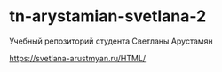 # tn-arystamian-svetlana-2
Учебный репозиторий студента Светланы Арустамян

https://svetlana-arustmyan.ru/HTML/
